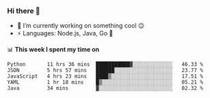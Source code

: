### Hi there 👋

<!--
**nodejh/nodejh** is a ✨ _special_ ✨ repository because its `README.md` (this file) appears on your GitHub profile.

Here are some ideas to get you started:

- 🔭 I’m currently working on ...
- 🌱 I’m currently learning ...
- 👯 I’m looking to collaborate on ...
- 🤔 I’m looking for help with ...
- 💬 Ask me about ...
- 📫 How to reach me: ...
- 😄 Pronouns: ...
- ⚡ Fun fact: ...
-->

- 🔭 I’m currently working on something cool :wink:
- ⚡ Languages: Node.js, Java, Go :thought_balloon:

📊 **This week I spent my time on**

<!--START_SECTION:waka-->
```text
Python       11 hrs 36 mins  ███████████▓░░░░░░░░░░░░░   46.33 % 
JSON         5 hrs 57 mins   ██████░░░░░░░░░░░░░░░░░░░   23.77 % 
JavaScript   4 hrs 23 mins   ████▒░░░░░░░░░░░░░░░░░░░░   17.51 % 
YAML         1 hr 18 mins    █▒░░░░░░░░░░░░░░░░░░░░░░░   05.21 % 
Java         34 mins         ▓░░░░░░░░░░░░░░░░░░░░░░░░   02.32 % 
```
<!--END_SECTION:waka-->


<!--
:traffic_light: **Visitors**

![visitors](https://visitor-badge.glitch.me/badge?page_id=nodejh.nodejh)
-->
